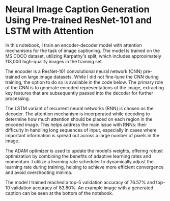 # Neural Image Caption Generation Using Pre-trained ResNet-101 and LSTM with Attention

In this notebook, I train an encoder-decoder model with attention mechanisms for the task of image captioning. The model is trained on the MS COCO dataset, utilizing Karpathy's split, which includes approximately 113,000 high-quality images in the training set. 

The encoder is a ResNet-101 convolutional neural network (CNN) pre-trained on large image datasets. While I did not fine-tune the CNN during training, the option to do so is available in the code below. The primary role of the CNN is to generate encoded representations of the image, extracting key features that are subsequently passed into the decoder for further processing.

The LSTM variant of recurrent neural networks (RNN) is chosen as the decoder. The attention mechanism is incorporated while decoding to determine how much attention should be placed on each region in the encoded image. This helps address the main issue with RNNs: their difficulty in handling long sequences of input, especially in cases where important information is spread out across a large number of pixels in the image.

The ADAM optimizer is used to update the model’s weights, offering robust optimization by combining the benefits of adaptive learning rates and momentum. I utilize a learning rate scheduler to dynamically adjust the learning rate during training, helping to achieve more efficient convergence and avoid overshooting minima.


The model I trained reached a top-5 validation accuracy of 76.57% and top-10 validation accuracy of 83.80%. An example image with a generated caption can be seen at the bottom of the notebook. 
